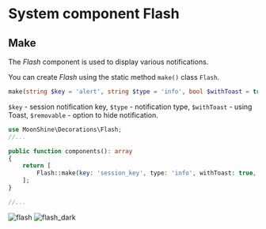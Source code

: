 # System component Flash

## Make

The *Flash* component is used to display various notifications.

You can create *Flash* using the static method `make()` class `Flash`.

```php
make(string $key = 'alert', string $type = 'info', bool $withToast = true, bool $removable = true)
```

`$key` - session notification key,
`$type` - notification type,
`$withToast` - using Toast,
`$removable` - option to hide notification.

```php
use MoonShine\Decorations\Flash;
//...

public function components(): array
{
    return [
        Flash::make(key: 'session_key', type: 'info', withToast: true, removable: true)
    ];
}

//...
```

![flash](https://moonshine-laravel.com/screenshots/flash.png)
![flash_dark](https://moonshine-laravel.com/screenshots/flash_dark.png)
